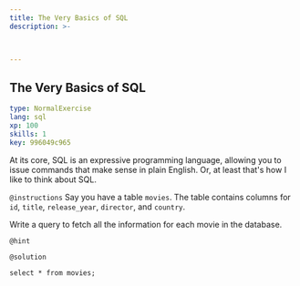 ```yaml
---
title: The Very Basics of SQL
description: >-
  


---
```

## The Very Basics of SQL

```yaml
type: NormalExercise
lang: sql
xp: 100
skills: 1
key: 996049c965
```

At its core, SQL is an expressive programming language, allowing you to issue commands that make sense in plain English. Or, at least that's how I like to think about SQL.

`@instructions`
Say you have a table `movies`. The table contains columns for `id`, `title`, `release_year`, `director`, and `country`. 

Write a query to fetch all the information for each movie in the database.

`@hint`




`@solution`
```{sql}
select * from movies;
```





